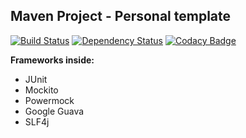 ## **Maven Project - Personal template**
[![Build Status](https://travis-ci.org/svetlozarkirkov/maven-project-template-personal.svg?branch=master)](https://travis-ci.org/svetlozarkirkov/maven-project-template-personal)   [![Dependency Status](https://www.versioneye.com/user/projects/56e94b744e714c004f4d0b75/badge.svg?style=flat)](https://www.versioneye.com/user/projects/56e94b744e714c004f4d0b75)   [![Codacy Badge](https://api.codacy.com/project/badge/grade/ac805d0ddcc34e8c91bd706d93a22bf8)](https://www.codacy.com/app/svetlozark/maven-project-template-personal)

**Frameworks inside:**

 - JUnit
 - Mockito
 - Powermock
 - Google Guava
 - SLF4j